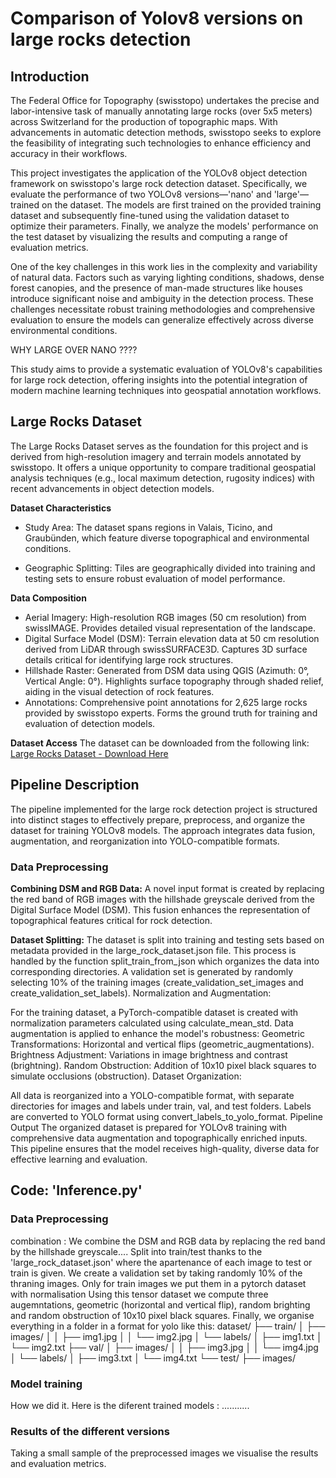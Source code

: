 # Comparison of Yolov8 versions on large rocks detection

## Introduction

The Federal Office for Topography (swisstopo) undertakes the precise and labor-intensive task of manually annotating large rocks (over 5x5 meters) across Switzerland for the production of topographic maps. With advancements in automatic detection methods, swisstopo seeks to explore the feasibility of integrating such technologies to enhance efficiency and accuracy in their workflows.

This project investigates the application of the YOLOv8 object detection framework on swisstopo's large rock detection dataset. Specifically, we evaluate the performance of two YOLOv8 versions—'nano' and 'large'—trained on the dataset. The models are first trained on the provided training dataset and subsequently fine-tuned using the validation dataset to optimize their parameters. Finally, we analyze the models' performance on the test dataset by visualizing the results and computing a range of evaluation metrics.

One of the key challenges in this work lies in the complexity and variability of natural data. Factors such as varying lighting conditions, shadows, dense forest canopies, and the presence of man-made structures like houses introduce significant noise and ambiguity in the detection process. These challenges necessitate robust training methodologies and comprehensive evaluation to ensure the models can generalize effectively across diverse environmental conditions.

WHY LARGE OVER NANO ????

This study aims to provide a systematic evaluation of YOLOv8's capabilities for large rock detection, offering insights into the potential integration of modern machine learning techniques into geospatial annotation workflows.

## Large Rocks Dataset

The Large Rocks Dataset serves as the foundation for this project and is derived from high-resolution imagery and terrain models annotated by swisstopo. It offers a unique opportunity to compare traditional geospatial analysis techniques (e.g., local maximum detection, rugosity indices) with recent advancements in object detection models.

**Dataset Characteristics**

- Study Area: The dataset spans regions in Valais, Ticino, and Graubünden, which feature diverse topographical and environmental conditions.

- Geographic Splitting: Tiles are geographically divided into training and testing sets to ensure robust evaluation of model performance.

**Data Composition**
- Aerial Imagery: High-resolution RGB images (50 cm resolution) from swissIMAGE.
Provides detailed visual representation of the landscape.
- Digital Surface Model (DSM): Terrain elevation data at 50 cm resolution derived from LiDAR through swissSURFACE3D. Captures 3D surface details critical for identifying large rock structures.
- Hillshade Raster: Generated from DSM data using QGIS (Azimuth: 0°, Vertical Angle: 0°). Highlights surface topography through shaded relief, aiding in the visual detection of rock features.
- Annotations: Comprehensive point annotations for 2,625 large rocks provided by swisstopo experts. Forms the ground truth for training and evaluation of detection models.

**Dataset Access**
The dataset can be downloaded from the following link:
[Large Rocks Dataset - Download Here](https://enacshare.epfl.ch/bY2wS5TcA4CefGks7NtXg)

## Pipeline Description

The pipeline implemented for the large rock detection project is structured into distinct stages to effectively prepare, preprocess, and organize the dataset for training YOLOv8 models. The approach integrates data fusion, augmentation, and reorganization into YOLO-compatible formats.

### Data Preprocessing

**Combining DSM and RGB Data:**
A novel input format is created by replacing the red band of RGB images with the hillshade greyscale derived from the Digital Surface Model (DSM). This fusion enhances the representation of topographical features critical for rock detection.

**Dataset Splitting:**
The dataset is split into training and testing sets based on metadata provided in the large_rock_dataset.json file. This process is handled by the function split_train_from_json which organizes the data into corresponding directories.
A validation set is generated by randomly selecting 10% of the training images (create_validation_set_images and create_validation_set_labels).
Normalization and Augmentation:

For the training dataset, a PyTorch-compatible dataset is created with normalization parameters calculated using calculate_mean_std.
Data augmentation is applied to enhance the model's robustness:
Geometric Transformations: Horizontal and vertical flips (geometric_augmentations).
Brightness Adjustment: Variations in image brightness and contrast (brightning).
Random Obstruction: Addition of 10x10 pixel black squares to simulate occlusions (obstruction).
Dataset Organization:

All data is reorganized into a YOLO-compatible format, with separate directories for images and labels under train, val, and test folders. Labels are converted to YOLO format using convert_labels_to_yolo_format.
Pipeline Output
The organized dataset is prepared for YOLOv8 training with comprehensive data augmentation and topographically enriched inputs. This pipeline ensures that the model receives high-quality, diverse data for effective learning and evaluation.



















## Code: 'Inference.py'

### Data Preprocessing

combination : We combine the DSM and RGB data by replacing the red band by the hillshade greyscale....
Split into train/test thanks to the 'large_rock_dataset.json' where the apartenance of each image to test or train is given. 
We create a validation set by taking randomly 10% of the thraning images.
Only for train images we put them in a pytorch dataset with normalisation
Using this tensor dataset we compute three augemntations, geometric (horizontal and vertical flip), random brighting and random obstruction of 10x10 pixel black squares.
Finally, we organise everything in a folder in a format for yolo like this:
dataset/
    ├── train/
    │   ├── images/
    │   │   ├── img1.jpg
    │   │   └── img2.jpg
    │   └── labels/
    │       ├── img1.txt
    │       └── img2.txt
    ├── val/
    │   ├── images/
    │   │   ├── img3.jpg
    │   │   └── img4.jpg
    │   └── labels/
    │       ├── img3.txt
    │       └── img4.txt
    └── test/
        ├── images/

### Model training

How we did it. Here is the diferent trained models : ...........

### Results of the different versions

Taking a small sample of the preprocessed images we visualise the results and evaluation metrics.
